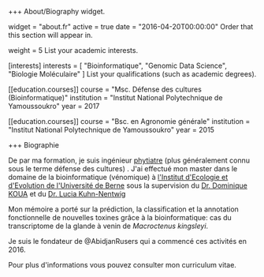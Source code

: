

+++
About/Biography widget.

widget = "about.fr" active = true date = "2016-04-20T00:00:00"
Order that this section will appear in.

weight = 5
List your academic interests.

[interests] interests = [ "Bioinformatique", "Genomic Data Science", "Biologie Moléculaire" ]
List your qualifications (such as academic degrees).

[[education.courses]] course = "Msc. Défense des cultures (Bioinformatique)" institution = "Institut National Polytechnique de Yamoussoukro" year = 2017

[[education.courses]] course = "Bsc. en Agronomie générale" institution = "Institut National Polytechnique de Yamoussoukro" year = 2015

+++
Biographie

De par ma formation, je suis ingénieur [phytiatre](http://www.nzdl.org/gsdlmod?e=d-00000-00---off-0unesco--00-0----0-10-0---0---0direct-10---4-------0-1l--11-en-50---20-about---00-0-1-00-0--4----0-0-11-10-0utfZz-8-00&a=d&cl=CL2.2&d=HASH274189748349ba014ac049.5.2.fc) (plus généralement connu sous le terme défense des cultures) . 
J'ai effectué mon master dans le domaine de la bioinformatique (vénomique) à [l'Institut d'Ecologie et d'Evolution de l'Université de Berne](http://www.iee.unibe.ch/index_fr.html) sous la supervision du [Dr. Dominique KOUA](https://www.linkedin.com/in/dominique-koua-4397a313/) et du [Dr. Lucia Kuhn-Nentwig](http://www.ecol.iee.unibe.ch/about_us/staff/dr_kuhn_nentwig_lucia/index_eng.html)

Mon mémoire a porté sur la prédiction, la classification et la annotation fonctionnelle de nouvelles toxines grâce à la bioinformatique: cas du transcriptome de la glande à venin de *Macroctenus kingsleyi*. 

Je suis le fondateur de @AbidjanRusers qui a commencé ces activités en 2016.

Pour plus d'informations vous pouvez consulter mon curriculum vitae.
